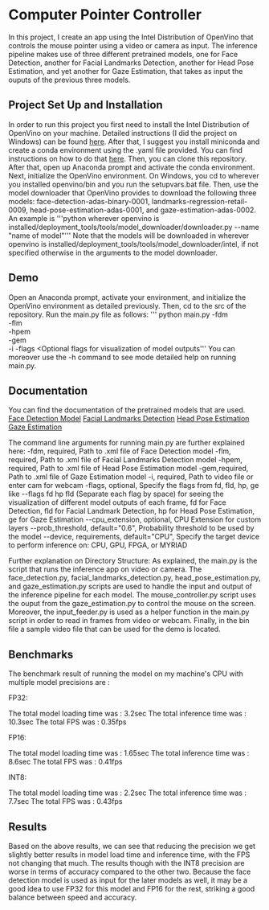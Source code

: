 # Computer Pointer Controller
In this project, I create an app using the Intel Distribution of OpenVino that controls the mouse pointer using a video or camera as input.
The inference pipeline makes use of three different pretrained models, one for Face Detection, another for Facial Landmarks Detection, another for Head Pose Estimation, and yet another for Gaze Estimation, that takes as input the ouputs of the previous three models.

## Project Set Up and Installation
In order to run this project you first need to install the Intel Distribution of OpenVino on your machine. Detailed instructions (I did the project on Windows) can be found [here](https://docs.openvinotoolkit.org/latest/_docs_install_guides_installing_openvino_windows.html).
After that, I suggest you install miniconda and create a conda environment using the .yaml file provided. You can find instructions on how to do that [here](https://docs.conda.io/projects/conda/en/latest/user-guide/tasks/manage-environments.html#creating-an-environment-from-an-environment-yml-file).
Then, you can clone this repository.
After that, open up Anaconda prompt and activate the conda environment.
Next, initialize the OpenVino environment. On Windows, you cd to wherever you installed openvino/bin and you run the setupvars.bat file.
Then, use the model downloader that OpenVino provides to download the following three models: face-detection-adas-binary-0001, landmarks-regression-retail-0009, head-pose-estimation-adas-0001, and gaze-estimation-adas-0002.
An example is '''python wherever openvino is installed/deployment_tools/tools/model_downloader/downloader.py --name "name of model"'''
Note that the models will be downloaded in wherever openvino is installed/deployment_tools/tools/model_downloader/intel, if not specified otherwise in the arguments to the model downloader. 

## Demo
Open an Anaconda prompt, activate your environment, and initialize the OpenVino environment as detailed previously.
Then, cd to the src of the repository.
Run the main.py file as follows: ''' python main.py -fdm <Path of xml file of face detection model> \
-flm <Path of xml file of facial landmarks detection model> \
-hpem <Path of xml file of head pose estimation model> \
-gem <Path of xml file of gaze estimation model> \
-i <Path of input video file or enter cam for taking input video from webcam> 
-flags <Optional flags for visualization of model outputs'''
You can moreover use the -h command to see mode detailed help on running main.py.

## Documentation
You can find the documentation of the pretrained models that are used.
[Face Detection Model](https://docs.openvinotoolkit.org/latest/_models_intel_face_detection_adas_binary_0001_description_face_detection_adas_binary_0001.html)
[Facial Landmarks Detection](https://docs.openvinotoolkit.org/latest/_models_intel_landmarks_regression_retail_0009_description_landmarks_regression_retail_0009.html)
[Head Pose Estimation](https://docs.openvinotoolkit.org/latest/_models_intel_head_pose_estimation_adas_0001_description_head_pose_estimation_adas_0001.html)
[Gaze Estimation](https://docs.openvinotoolkit.org/latest/_models_intel_gaze_estimation_adas_0002_description_gaze_estimation_adas_0002.html)

The command line arguments for running main.py are further explained here:
   -fdm, required, Path to .xml file of Face Detection model
   -flm, required, Path to .xml file of Facial Landmarks Detection model
   -hpem, required, Path to .xml file of Head Pose Estimation model
   -gem,required, Path to .xml file of Gaze Estimation model
   -i, required, Path to video file or enter cam for webcam
   -flags, optional, Specify the flags from fd, fld, hp, ge like --flags fd hp fld (Separate each flag by space)
                             for seeing the visualization of different model outputs of each frame,
                             fd for Face Detection, fld for Facial Landmark Detection,
                             hp for Head Pose Estimation, ge for Gaze Estimation
   --cpu_extension, optional, CPU Extension for custom layers
   --prob_threshold, default="0.6", Probability threshold to be used by the model
   --device, requirements, default="CPU", Specify the target device to perform inference on: CPU, GPU, FPGA, or MYRIAD
   
Further explanation on Directory Structure:
As explained, the main.py is the script that runs the inference app on video or camera.
The face_detection.py, facial_landmarks_detection.py, head_pose_estimation.py, and gaze_estimation.py scripts are used to handle the input and output of the inference pipeline for each model.
The mouse_controller.py script uses the ouput from the gaze_estimation.py to control the mouse on the screen.
Moreover, the input_feeder.py is used as a helper function in the main.py script in order to read in frames from video or webcam.
Finally, in the bin file a sample video file that can be used for the demo is located.

## Benchmarks

The benchmark result of running the model on my machine's CPU with multiple model precisions are :

FP32:

The total model loading time was : 3.2sec
The total inference time was : 10.3sec
The total FPS was : 0.35fps

FP16:

The total model loading time was : 1.65sec
The total inference time was : 8.6sec
The total FPS was : 0.41fps

INT8:

The total model loading time was : 2.2sec
The total inference time was : 7.7sec
The total FPS was : 0.43fps

## Results

Based on the above results, we can see that reducing the precision we get slightly better results in model load time and inference time, with the FPS not changing that much.
The results though with the INT8 precision are worse in terms of accuracy compared to the other two.
Because the face detection model is used as input for the later models as well, it may be a good idea to use FP32 for this model and FP16 for the rest, striking a good balance between speed and accuracy.
